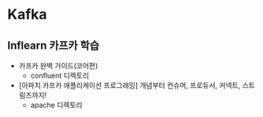 # Kafka

## Inflearn 카프카 학습
- 카프카 완벽 가이드(코어편)
  - confluent 디렉토리
- [아파치 카프카 애플리케이션 프로그래밍] 개념부터 컨슈머, 프로듀서, 커넥트, 스트림즈까지!
  - apache 디렉토리
